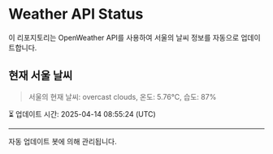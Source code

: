 
# Weather API Status

이 리포지토리는 OpenWeather API를 사용하여 서울의 날씨 정보를 자동으로 업데이트합니다.

## 현재 서울 날씨
> 서울의 현재 날씨: overcast clouds, 온도: 5.76°C, 습도: 87%

⏳ 업데이트 시간: 2025-04-14 08:55:24 (UTC)

---
자동 업데이트 봇에 의해 관리됩니다.
